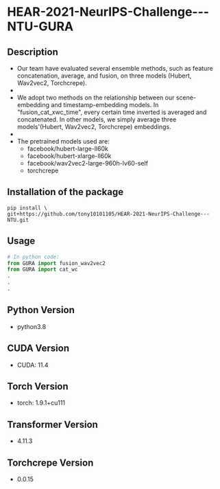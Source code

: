 # HEAR-2021-NeurIPS-Challenge---NTU-GURA

## Description

- Our team have evaluated several ensemble methods, such as feature concatenation, average, and fusion, on three models (Hubert, Wav2vec2, Torchcrepe).
- 
- We adopt two methods on the relationship between our scene-embedding and timestamp-embedding models. In "fusion_cat_xwc_time", every certain time inverted is averaged and concatenated. In other models, we simply average three models'(Hubert, Wav2vec2, Torchcrepe) embeddings.
- 
- The pretrained models used are:
  - facebook/hubert-large-ll60k
  - facebook/hubert-xlarge-ll60k
  - facebook/wav2vec2-large-960h-lv60-self
  - torchcrepe
  
## Installation of the package

```shell
pip install \
git+https://github.com/tony10101105/HEAR-2021-NeurIPS-Challenge---NTU.git
```

## Usage

```python
# In python code:
from GURA import fusion_wav2vec2
from GURA import cat_wc
.
.
.
```

## Python Version

* python3.8

## CUDA Version

* CUDA: 11.4

## Torch Version
* torch: 1.9.1+cu111

## Transformer Version

* 4.11.3

## Torchcrepe Version

* 0.0.15
